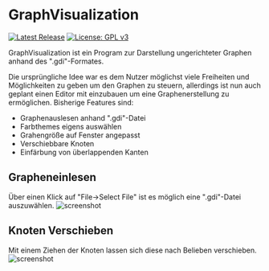 # GraphVisualization
[![Latest Release](https://img.shields.io/github/release/Epictigu/GraphVisualization?label=download)](https://github.com/Epictigu/GraphVisualization/releases/)
[![License: GPL v3](https://img.shields.io/badge/License-GPLv3-blue.svg)](https://www.gnu.org/licenses/gpl-3.0)

GraphVisualization ist ein Program zur Darstellung ungerichteter Graphen anhand des ".gdi"-Formates.

Die ursprüngliche Idee war es dem Nutzer möglichst viele Freiheiten und Möglichkeiten zu geben um den Graphen zu steuern,
allerdings ist nun auch geplant einen Editor mit einzubauen um eine Graphenerstellung zu ermöglichen. Bisherige Features sind:

* Graphenauslesen anhand ".gdi"-Datei
* Farbthemes eigens auswählen
* Grahengröße auf Fenster angepasst
* Verschiebbare Knoten
* Einfärbung von überlappenden Kanten

## Grapheneinlesen

Über einen Klick auf "File->Select File" ist es möglich eine ".gdi"-Datei auszuwählen.
![screenshot](https://s7.gifyu.com/images/2020-06-17-14-50-49.gif)

## Knoten Verschieben

Mit einem Ziehen der Knoten lassen sich diese nach Belieben verschieben.
![screenshot](https://s7.gifyu.com/images/graph_kanten.gif)
